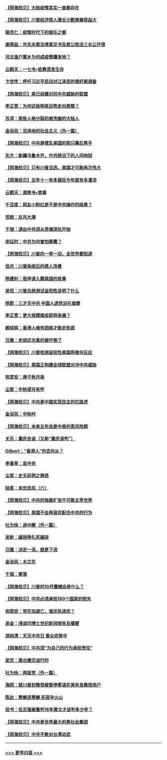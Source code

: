 #### [【网海拾贝】大陆疫情其实一直都存在](../pages/nsc993/n12473948.md?t=10150802) 
#### [【网海拾贝】川普经济惊人增长少数族裔获益大](../pages/nsc993/n12471565.md?t=10150802) 
#### [骆克仁：疫情时代下的娱乐之都](../pages/nsc993/n12471312.md?t=10150802) 
#### [谢燕益：许志永案法律意见书及致公检法三长公开信](../pages/nsc993/n12470870.md?t=10150802) 
#### [河北渔户寨乡为何成疫情爆发地？](../pages/nsc993/n12464936.md?t=10150802) 
#### [云鹤天：一七令▪依靠谎言生存](../pages/nsc993/n12470034.md?t=10150802) 
#### [卞世传：呼吁习近平启动对江泽民的俄奸案调查](../pages/nsc993/n12469722.md?t=10150802) 
#### [【网海拾贝】美已组建对抗中共威胁的联盟](../pages/nsc993/n12469018.md?t=10150802) 
#### [李正宽：为何这些明星运势走向衰颓？](../pages/nsc993/n12468730.md?t=10150802) 
#### [苏淳：那些人格分裂的被洗脑的大陆人](../pages/nsc993/n12467858.md?t=10150802) 
#### [金浴凤：沼泽地的社会主义（外一篇）](../pages/nsc993/n12467792.md?t=10150802) 
#### [【网海拾贝】中共是搅乱美国的那只幕后黑手](../pages/nsc993/n12467700.md?t=10150802) 
#### [东方：新疆乌鲁木齐，中共统治下的人间地狱](../pages/nsc993/n12466075.md?t=10150802) 
#### [【网海拾贝】只有川普当选，美国才可能再次伟大](../pages/nsc993/n12466013.md?t=10150802) 
#### [【网海拾贝】去年十一有多猖狂今年就有多凄凉](../pages/nsc993/n12463649.md?t=10150802) 
#### [云鹤天：调笑令▪禁毒](../pages/nsc993/n12462975.md?t=10150802) 
#### [千百度：网友小粉红是不是中共操作的结果？](../pages/nsc993/n12461025.md?t=10150802) 
#### [苦胆：反共大潮](../pages/nsc993/n12459469.md?t=10150802) 
#### [千瑞：退出中共须从灵魂深处开始](../pages/nsc993/n12459437.md?t=10150802) 
#### [宋征时：中共为何害怕蔡霞？](../pages/nsc993/n12459097.md?t=10150802) 
#### [【网海拾贝】川普的一举一动，全世界都知道](../pages/nsc993/n12458825.md?t=10150802) 
#### [佳月：川普染疫后的感人场景](../pages/nsc993/n12456994.md?t=10150802) 
#### [杨建利：我申请入籍美国的故事](../pages/nsc993/n12455635.md?t=10150802) 
#### [吴侃：川普总统测试呈阳性说明了什么](../pages/nsc993/n12451869.md?t=10150802) 
#### [扬箭：三才灭中共 中国人退党迫在眉睫](../pages/nsc993/n12451842.md?t=10150802) 
#### [李正宽：更大规模瘟疫即将来袭？](../pages/nsc993/n12451455.md?t=10150802) 
#### [颜纯钩：香港人唯有团结才能走到底](../pages/nsc993/n12450870.md?t=10150802) 
#### [沉雁：老胡这次真的被吓倒了](../pages/nsc993/n12449796.md?t=10150802) 
#### [【网海拾贝】川普检测呈阳性美国将做何反应](../pages/nsc993/n12449042.md?t=10150802) 
#### [【网海拾贝】美国正构建全球联盟对冲中共威胁](../pages/nsc993/n12446580.md?t=10150802) 
#### [祝君安：庚子秋月夜](../pages/nsc993/n12445870.md?t=10150802) 
#### [尘客：中秋望月有怀](../pages/nsc993/n12444632.md?t=10150802) 
#### [【网海拾贝】中共是中国实现民主的拦路虎](../pages/nsc993/n12443573.md?t=10150802) 
#### [金浴凤：中秋吟](../pages/nsc993/n12441773.md?t=10150802) 
#### [【网海拾贝】未来五年会是中美的高风险期](../pages/nsc993/n12440760.md?t=10150802) 
#### [关乐：重庆会谈（又称“重庆谈判”）](../pages/nsc993/n12437525.md?t=10150802) 
#### [Gilbert：“香港人”何去何从？](../pages/nsc993/n12435894.md?t=10150802) 
#### [李春草：哀中共](../pages/nsc993/n12435874.md?t=10150802) 
#### [尘客：史无前例之罪恶](../pages/nsc993/n12435762.md?t=10150802) 
#### [陆客：末世民风（六）](../pages/nsc993/n12435354.md?t=10150802) 
#### [【网海拾贝】中共的独裁扩张不可能主宰世界](../pages/nsc993/n12435151.md?t=10150802) 
#### [【网海拾贝】美国不会再容忍配合中共的行为](../pages/nsc993/n12433808.md?t=10150802) 
#### [吐为快：迷中醒（外一篇）](../pages/nsc993/n12433585.md?t=10150802) 
#### [吴新：越胡挣扎死越突](../pages/nsc993/n12433562.md?t=10150802) 
#### [沉雁：决定一流，就是下流](../pages/nsc993/n12432128.md?t=10150802) 
#### [金浴凤：木兰花](../pages/nsc993/n12432124.md?t=10150802) 
#### [千瑞：寥落](../pages/nsc993/n12432071.md?t=10150802) 
#### [【网海拾贝】川普的10月震撼会是什么？](../pages/nsc993/n12431624.md?t=10150802) 
#### [【网海拾贝】中共必须承担180个国家的损失](../pages/nsc993/n12428893.md?t=10150802) 
#### [祝君安：党在加速亡，谁还执迷欢？](../pages/nsc993/n12428652.md?t=10150802) 
#### [易金：浅谈闫博士世纪新冠报告及撮要](../pages/nsc993/n12426822.md?t=10150802) 
#### [郑纯清：天灭中共日 善众欢笑中](../pages/nsc993/n12426784.md?t=10150802) 
#### [【网海拾贝】中共须“为自己的行为承担责任”](../pages/nsc993/n12426067.md?t=10150802) 
#### [梁京：美台建交进行时](../pages/nsc993/n12424066.md?t=10150802) 
#### [吐为快：两面党（外一篇）](../pages/nsc993/n12424043.md?t=10150802) 
#### [海网：就川普封微信被暂停寄语在美有良微信用户](../pages/nsc993/n12424021.md?t=10150802) 
#### [陈达：寒蝉造寒蝉 死寂孕火山](../pages/nsc993/n12423958.md?t=10150802) 
#### [投书：任志强被重判18年黄文才该判多少年？](../pages/nsc993/n12423672.md?t=10150802) 
#### [【网海拾贝】中共是世界最大的黑社会集团](../pages/nsc993/n12423543.md?t=10150802) 
#### [【网海拾贝】中共不敢对台湾动武](../pages/nsc993/n12421418.md?t=10150802) 

----
#### [ >>> 更早内容 <<< ](../indexes/nsc993-earlier.md)
